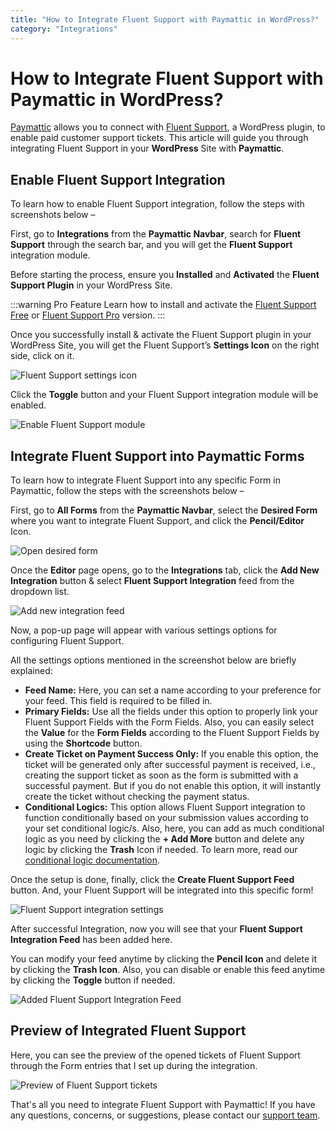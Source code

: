 ```yaml
---
title: "How to Integrate Fluent Support with Paymattic in WordPress?"
category: "Integrations"
---
```


# How to Integrate Fluent Support with Paymattic in WordPress?

[Paymattic](https://paymattic.com/) allows you to connect with [Fluent Support](https://fluentsupport.com/), a WordPress plugin, to enable paid customer support tickets. This article will guide you through integrating Fluent Support in your **WordPress** Site with **Paymattic**.

## Enable Fluent Support Integration

To learn how to enable Fluent Support integration, follow the steps with screenshots below – 

First, go to **Integrations** from the **Paymattic Navbar**, search for **Fluent Support** through the search bar, and you will get the **Fluent Support** integration module.

Before starting the process, ensure you **Installed** and **Activated** the **Fluent Support Plugin** in your WordPress Site.

:::warning Pro Feature
Learn how to install and activate the [Fluent Support Free](https://fluentsupport.com/docs/how-to-install-activate-fluent-support/) or [Fluent Support Pro](https://fluentsupport.com/docs/upgrade-to-fluent-support-pro-add-on/) version.
:::

Once you successfully install & activate the Fluent Support plugin in your WordPress Site, you will get the Fluent Support’s **Settings Icon** on the right side, click on it.

![Fluent Support settings icon](/images/integrations/how-to-integrate-fluent-support-with-paymattic-in-wordpress/Fluent-Supports-settings-icon-scaled.webp)

Click the **Toggle** button and your Fluent Support integration module will be enabled.

![Enable Fluent Support module](/images/integrations/how-to-integrate-fluent-support-with-paymattic-in-wordpress/Enabled-Fluent-Support-module-scaled.webp)

## Integrate Fluent Support into Paymattic Forms

To learn how to integrate Fluent Support into any specific Form in Paymattic, follow the steps with the screenshots below –

First, go to **All Forms** from the **Paymattic Navbar**, select the **Desired Form** where you want to integrate Fluent Support, and click the **Pencil/Editor** Icon.

![Open desired form](/images/integrations/how-to-integrate-fluent-support-with-paymattic-in-wordpress/Open-desired-form-1-scaled.webp)

Once the **Editor** page opens, go to the **Integrations** tab, click the **Add New Integration** button & select **Fluent Support Integration** feed from the dropdown list. 

![Add new integration feed](/images/integrations/how-to-integrate-fluent-support-with-paymattic-in-wordpress/Add-new-integration-feed-dropdown-list-scaled.webp)

Now, a pop-up page will appear with various settings options for configuring Fluent Support. 

All the settings options mentioned in the screenshot below are briefly explained:

* **Feed Name:** Here, you can set a name according to your preference for your feed. This field is required to be filled in.
* **Primary Fields:** Use all the fields under this option to properly link your Fluent Support Fields with the Form Fields. Also, you can easily select the **Value** for the **Form Fields** according to the Fluent Support Fields by using the **Shortcode** button. 
* **Create Ticket on Payment Success Only:** If you enable this option, the ticket will be generated only after successful payment is received, i.e., creating the support ticket as soon as the form is submitted with a successful payment. But if you do not enable this option, it will instantly create the ticket without checking the payment status.
* **Conditional Logics:** This option allows Fluent Support integration to function conditionally based on your submission values according to your set conditional logic/s.  Also, here,  you can add as much conditional logic as you need by clicking the **+ Add More** button and delete any logic by clicking the **Trash** Icon if needed. To learn more, read our [conditional logic documentation](/how-to-use-conditional-logic-in-form-fields-with-paymattic).

Once the setup is done, finally, click the **Create Fluent Support Feed** button.
And, your Fluent Support will be integrated into this specific form!

![Fluent Support integration settings](/images/integrations/how-to-integrate-fluent-support-with-paymattic-in-wordpress/Add-New-Fluent-Support-Integration-Feed-page.webp)

After successful Integration, now you will see that your **Fluent Support Integration Feed** has been added here.

You can modify your feed anytime by clicking the **Pencil Icon** and delete it by clicking the **Trash Icon**.
Also, you can disable or enable this feed anytime by clicking the **Toggle** button if needed.

![Added Fluent Support Integration Feed](/images/integrations/how-to-integrate-fluent-support-with-paymattic-in-wordpress/Added-Fluent-Support-Integration-Feed-scaled.webp)

## Preview of Integrated Fluent Support

Here, you can see the preview of the opened tickets of Fluent Support through the Form entries that I set up during the integration.

![Preview of Fluent Support tickets](/images/integrations/how-to-integrate-fluent-support-with-paymattic-in-wordpress/Prview-of-Fluent-Support-tickets-scaled.webp)

That's all you need to integrate Fluent Support with Paymattic! If you have any questions, concerns, or suggestions, please contact our [support team](https://wpmanageninja.com/support-tickets/?utm_source=wpmn&utm_medium=home&utm_campaign=site#/).